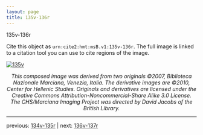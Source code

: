 ```yaml
---
layout: page
title: 135v-136r
---
```


135v-136r

Cite this object as `urn:cite2:hmt:msB.v1:135v-136r`. The full image is linked to a citation tool you can use to cite regions of the image.

[![135v](http://www.homermultitext.org/iipsrv?IIIF=/project/homer/pyramidal/deepzoom/hmt/vbbifolio/v1/vb_135v_136r.tif/full/800,/0/default.jpg)](http://www.homermultitext.org/ict2/?urn=urn:cite2:hmt:vbbifolio.v1:vb_135v_136r) 

<p style="text-align: center; font-style: italic;">This composed image was derived from two originals ©2007, Biblioteca Nazionale Marciana, Venezia, Italia. The derivative images are ©2010, Center for Hellenic Studies. Originals and derivatives are licensed under the Creative Commons Attribution-Noncommercial-Share Alike 3.0 License. The CHS/Marciana Imaging Project was directed by David Jacobs of the British Library.</p>

---

previous: [134v-135r](../134v-135r/) | next: [136v-137r](../136v-137r/)